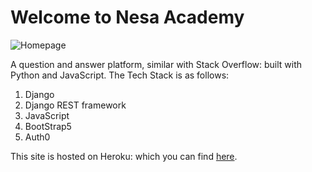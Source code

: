# Welcome to Nesa Academy

![Homepage](https://imgur.com/r7UZJb6.png)

A question and answer platform, similar with Stack Overflow: built with Python and JavaScript. The Tech Stack is as follows:

1. Django 
2. Django REST framework 
3. JavaScript 
4. BootStrap5
5. Auth0

This site is hosted on Heroku: which you can find [here](https://nesaacademy.herokuapp.com/). 





